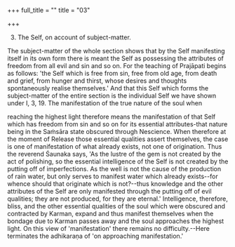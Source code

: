 +++
full_title = ""
title = "03"

+++


3. The Self, on account of subject-matter.

The subject-matter of the whole section shows that by the Self manifesting itself in its own form there is meant the Self as possessing the attributes of freedom from all evil and sin and so on. For the teaching of Prajāpati begins as follows: 'the Self which is free from sin, free from old age, from death and grief, from hunger and thirst, whose desires and thoughts spontaneously realise themselves.' And that this Self which forms the subject-matter of the entire section is the individual Self we have shown under I, 3, 19. The manifestation of the true nature of the soul when

reaching the highest light therefore means the manifestation of that Self which has freedom from sin and so on for its essential attributes-that nature being in the Saṁsāra state obscured through Nescience. When therefore at the moment of Release those essential qualities assert themselves, the case is one of manifestation of what already exists, not one of origination. Thus the reverend Śaunaka says, 'As the lustre of the gem is not created by the act of polishing, so the essential intelligence of the Self is not created by the putting off of imperfections. As the well is not the cause of the production of rain water, but only serves to manifest water which already exists--for whence should that originate which is not?--thus knowledge and the other attributes of the Self are only manifested through the putting off of evil qualities; they are not produced, for they are eternal.' Intelligence, therefore, bliss, and the other essential qualities of the soul which were obscured and contracted by Karman, expand and thus manifest themselves when the bondage due to Karman passes away and the soul approaches the highest light. On this view of 'manifestation' there remains no difficulty.--Here terminates the adhikaraṇa of 'on approaching manifestation.'

